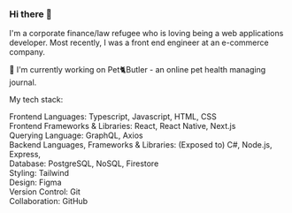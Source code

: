 ### Hi there 👋

<!--
**dalgonaio/dalgonaio** is a ✨ _special_ ✨ repository because its `README.md` (this file) appears on your GitHub profile.

Here are some ideas to get you started:

- 🔭 I’m currently working on ...
- 🌱 I’m currently learning ...
- 👯 I’m looking to collaborate on ...
- 🤔 I’m looking for help with ...
- 💬 Ask me about ...
- 📫 How to reach me: ...
- 😄 Pronouns: ...
- ⚡ Fun fact: ...
-->

I'm a corporate finance/law refugee who is loving being a web applications developer. Most recently, I was a front end engineer at an e-commerce company.

🔭 I'm currently working on Pet🐈Butler - an online pet health managing journal.

My tech stack:  

Frontend Languages: Typescript, Javascript, HTML, CSS  <br>
Frontend Frameworks & Libraries: React, React Native, Next.js  <br>
Querying Language: GraphQL, Axios <br>
Backend Languages, Frameworks & Libraries: (Exposed to) C#, Node.js, Express,  <br>
Database: PostgreSQL, NoSQL, Firestore <br>
Styling: Tailwind <br>
Design: Figma <br>
Version Control: Git <br>
Collaboration: GitHub <br>
